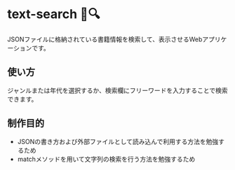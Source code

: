 # text-search &#x1f4c4;&#x1f50d;
JSONファイルに格納されている書籍情報を検索して、表示させるWebアプリケーションです。
## 使い方
ジャンルまたは年代を選択するか、検索欄にフリーワードを入力することで検索できます。
## 制作目的
- JSONの書き方および外部ファイルとして読み込んで利用する方法を勉強するため
- matchメソッドを用いて文字列の検索を行う方法を勉強するため
